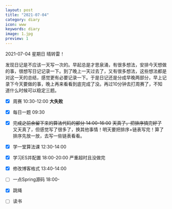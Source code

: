 ```yaml
---
layout: post
title: "2021-07-04"
category: diary
icon: www
keywords: diary
image: 1.jpg
preview: 1
---
```

2021-07-04 星期日 晴转雷！

发现日记是不应该一天写一次的。早起总是才思泉涌，有很多想法，安排今天想做的事，很想写日记记录一下。到了晚上一天过去了，又有很多想法，这些想法都是对这一天的总结，感觉更有必要记录一下。于是日记还是分成早晚两部分，早上记录下今天要做的事，晚上再来看看到底完成了没。再过10分钟去打周赛了，不知道什么时候可以稳定三题。
- [x] 周赛 10:30-12:00 **大失败**
- [x] 每日一题 09:30
- [x] <del>完成之前余留下来的算法代码的部分 14:00-16:00</del>  <del>天真了，把排序搞完好了</del> 又天真了，但感觉写了很多了，换其他事情！明天要把排序+链表写完！算了排序先放一放，去写一些链表看看。
- [x] 学一堂算法课 12:30-14:00
- [x] 学习ES并配置 18:00-20:00 严重超时且没做完
- [x] 修改博客格式 13:40-14:00
- [ ] 一点Spring源码 18:00-
- [x] 跳绳
- [ ] 读书

